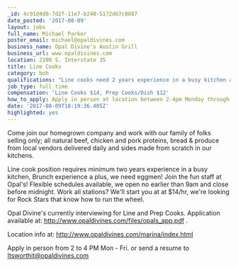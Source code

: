 ```yaml
---
_id: 4c91d4d0-7d2f-11e7-b240-5172d67c8087
date_posted: '2017-08-09'
layout: jobs
full_name: Michael Parker
poster_email: michael@opaldivines.com
business_name: Opal Divine's Austin Grill
business_url: www.opaldivines.com
location: 2200 S. Interstate 35
title: Line Cooks
category: boh
qualifications: "Line cooks need 2 years experience in a busy kitchen and ability to work all stations.  Prep/Dish some experience preferred.\r\n\r\nFood Handlers Certificate required for all positions."
job_type: full_time
compensation: 'Line Cooks $14, Prep Cooks/Dish $12'
how_to_apply: Apply in person at location between 2-4pm Monday through Friday preferred.
date: '2017-08-09T18:19:36.405Z'
highlighted: yes
---
```

Come join our homegrown company and work with our family of folks selling only; all natural beef, chicken and pork proteins, bread & produce from local vendors delivered daily and sides made from scratch in our kitchens.

Line cook position requires minimum two years experience in a busy kitchen, Brunch experience a plus, we need eggmen! Join the fun staff at Opal's! Flexible schedules available, we open no earlier than 9am and close before midnight. Work all stations? We'll start you at at $14/hr, we're looking for Rock Stars that know how to run the wheel.

Opal Divine's currently interviewing for Line and Prep Cooks. Application available at: http://www.opaldivines.com/files/opals_app.pdf . 

Location info at: http://www.opaldivines.com/marina/index.html 

Apply in person from 2 to 4 PM Mon - Fri. or send a resume to Itsworthit@opaldivines.com
